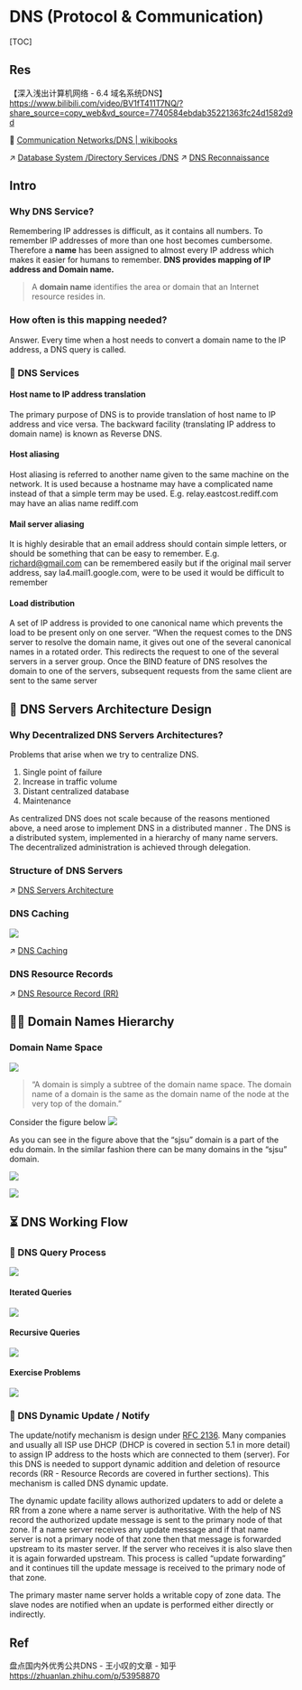 # DNS (Protocol & Communication)

[TOC]



## Res
【深入浅出计算机网络 - 6.4 域名系统DNS】 https://www.bilibili.com/video/BV1fT411T7NQ/?share_source=copy_web&vd_source=7740584ebdab35221363fc24d1582d9d

📂 [Communication Networks/DNS | wikibooks](https://en.wikibooks.org/wiki/Communication_Networks/DNS)


↗ [Database System /Directory Services /DNS](../../../../🍕%20Database%20System/Directory%20Services/DNS%20Server%20(DNS%20Distributed%20Database)/DNS%20Server%20(DNS%20Distributed%20Database).md)
↗ [DNS Reconnaissance](../../../../../CyberSecurity/🥇%20Best%20Practice/💉%20Pen-testing/Explore%20&%20Reconnaissance%20Phase/Active%20Recon/DNS%20Reconnaissance.md)



## Intro
### Why DNS Service?
Remembering IP addresses is difficult, as it contains all numbers. To remember IP addresses of more than one host becomes cumbersome. Therefore a **name** has been assigned to almost every IP address which makes it easier for humans to remember. **DNS provides mapping of IP address and Domain name.** 

> A **domain name** identifies the area or domain that an Internet resource resides in. 

### How often is this mapping needed?
Answer. Every time when a host needs to convert a domain name to the IP address, a DNS query is called.


### 🎯 DNS Services
#### Host name to IP address translation
The primary purpose of DNS is to provide translation of host name to IP address and vice versa. The backward facility (translating IP address to domain name) is known as Reverse DNS. 

#### Host aliasing
Host aliasing is referred to another name given to the same machine on the network. It is used because a hostname may have a complicated name instead of that a simple term may be used. E.g. relay.eastcost.rediff.com may have an alias name rediff.com

#### Mail server aliasing
It is highly desirable that an email address should contain simple letters, or should be something that can be easy to remember. E.g. richard@gmail.com can be remembered easily but if the original mail server address, say la4.mail1.google.com, were to be used it would be difficult to remember

#### Load distribution
A set of IP address is provided to one canonical name which prevents the load to be present only on one server. “When the request comes to the DNS server to resolve the domain name, it gives out one of the several canonical names in a rotated order. This redirects the request to one of the several servers in a server group. Once the BIND feature of DNS resolves the domain to one of the servers, subsequent requests from the same client are sent to the same server



## 🎒 DNS Servers Architecture Design
### Why Decentralized DNS Servers Architectures?
Problems that arise when we try to centralize DNS.
1. Single point of failure
2. Increase in traffic volume
3. Distant centralized database
4. Maintenance

As centralized DNS does not scale because of the reasons mentioned above, a need arose to implement DNS in a distributed manner . The DNS is a distributed system, implemented in a hierarchy of many name servers. The decentralized administration is achieved through delegation.


### Structure of DNS Servers
↗ [DNS Servers Architecture](../../../../🍕%20Database%20System/Directory%20Services/DNS%20Server%20(DNS%20Distributed%20Database)/DNS%20Servers%20Architecture.md)


### DNS Caching
![](../../../../../../Assets/Pics/Screenshot%202023-06-17%20at%2010.21.47%20AM.png)

↗ [DNS Caching](../../../../🍕%20Database%20System/Directory%20Services/DNS%20Server%20(DNS%20Distributed%20Database)/DNS%20Caching.md)


### DNS Resource Records
↗ [DNS Resource Record (RR)](../../../../🍕%20Database%20System/Directory%20Services/DNS%20Server%20(DNS%20Distributed%20Database)/DNS%20Resource%20Record%20(RR).md)



## 👨‍🏫 Domain Names Hierarchy
### Domain Name Space
![](../../../../../../Assets/Pics/Screenshot%202023-06-17%20at%2010.18.02%20AM.png)

> “A domain is simply a subtree of the domain name space. The domain name of a domain is the same as the domain name of the node at the very top of the domain.” 

Consider the figure below
![](../../../../../../Assets/Pics/Screenshot%202023-06-17%20at%205.47.50%20PM.png)

As you can see in the figure above that the “sjsu” domain is a part of the edu domain. In the similar fashion there can be many domains in the “sjsu” domain.

![](../../../../../../Assets/Pics/Screenshot%202023-06-17%20at%2010.18.57%20AM.png)

![](../../../../../../Assets/Pics/Screenshot%202023-06-17%20at%2010.19.37%20AM.png)



## ⏳ DNS Working Flow
### 🦆 DNS Query Process
![](../../../../../../Assets/Pics/Screenshot%202023-06-17%20at%2010.20.54%20AM.png)


#### Iterated Queries
![](../../../../../../Assets/Pics/Screenshot%202023-06-17%20at%205.56.19%20PM.png)

#### Recursive Queries
![](../../../../../../Assets/Pics/Screenshot%202023-06-17%20at%205.56.34%20PM.png)


#### Exercise Problems
![](../../../../../../Assets/Pics/Screenshot%202023-06-17%20at%2010.22.39%20AM.png)


### 📣 DNS Dynamic Update / Notify
The update/notify mechanism is design under [RFC 2136](https://tools.ietf.org/html/rfc2136). Many companies and usually all ISP use DHCP (DHCP is covered in section 5.1 in more detail) to assign IP address to the hosts which are connected to them (server). For this DNS is needed to support dynamic addition and deletion of resource records (RR - Resource Records are covered in further sections). This mechanism is called DNS dynamic update.

The dynamic update facility allows authorized updaters to add or delete a RR from a zone where a name server is authoritative. With the help of NS record the authorized update message is sent to the primary node of that zone. If a name server receives any update message and if that name server is not a primary node of that zone then that message is forwarded upstream to its master server. If the server who receives it is also slave then it is again forwarded upstream. This process is called “update forwarding” and it continues till the update message is received to the primary node of that zone. 

The primary master name server holds a writable copy of zone data. The slave nodes are notified when an update is performed either directly or indirectly.



## Ref
盘点国内外优秀公共DNS - 王小叹的文章 - 知乎 https://zhuanlan.zhihu.com/p/53958870


